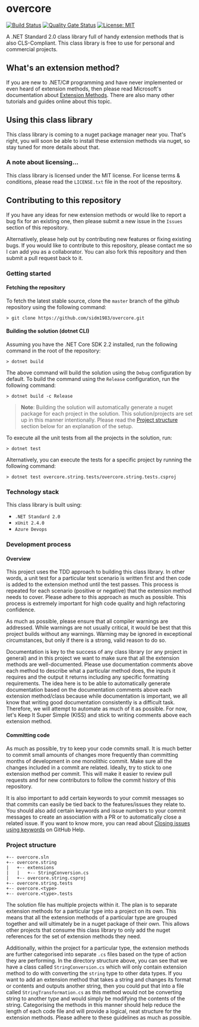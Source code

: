 # overcore

[![Build Status](https://dev.azure.com/sid1983/overcore/_apis/build/status/sidm1983.overcore?branchName=master)](https://dev.azure.com/sid1983/overcore/_build/latest?definitionId=2&branchName=master)
[![Quality Gate Status](https://sonarcloud.io/api/project_badges/measure?project=sidm1983_overcore&metric=alert_status)](https://sonarcloud.io/dashboard?id=sidm1983_overcore)
[![License: MIT](https://img.shields.io/badge/License-MIT-yellow.svg)](https://opensource.org/licenses/MIT)

A .NET Standard 2.0 class library full of handy extension methods that is also CLS-Compliant. This class library is free to use for personal and commercial projects.

## What's an extension method?

If you are new to .NET/C# programming and have never implemented or even heard of extension methods, then please read Microsoft's documentation about [Extension Methods](https://docs.microsoft.com/en-us/dotnet/csharp/programming-guide/classes-and-structs/extension-methods#binding-extension-methods-at-compile-time). There are also many other tutorials and guides online about this topic.

## Using this class library

This class library is coming to a nuget package manager near you. That's right, you will soon be able to install these extension methods via nuget, so stay tuned for more details about that.

### A note about licensing...

This class library is licensed under the MIT license. For license terms & conditions, please read the `LICENSE.txt` file in the root of the repository.

## Contributing to this repository

If you have any ideas for new extension methods or would like to report a bug fix for an existing one, then please submit a new issue in the `Issues` section of this repository.

Alternatively, please help out by contributing new features or fixing existing bugs. If you would like to contribute to this repository, please contact me so I can add you as a collaborator. You can also fork this repository and then submit a pull request back to it.

### Getting started

#### Fetching the repository

To fetch the latest stable source, clone the `master` branch of the github repository using the following command:

`> git clone https://github.com/sidm1983/overcore.git`

#### Building the solution (dotnet CLI)

Assuming you have the .NET Core SDK 2.2 installed, run the following command in the root of the repository:

`> dotnet build`

The above command will build the solution using the `Debug` configuration by default. To build the command using the `Release` configuration, run the following command:

`> dotnet build -c Release`

> **Note**: Building the solution will automatically generate a nuget package for each project in the solution. This solution/projects are set up in this manner intentionally. Please read the [Project structure](#project-structure) section below for an explanation of the setup.

To execute all the unit tests from all the projects in the solution, run:

`> dotnet test`

Alternatively, you can execute the tests for a specific project by running the following command:

`> dotnet test overcore.string.tests/overcore.string.tests.csproj`

### Technology stack

This class library is built using:
* `.NET Standard 2.0`
* `xUnit 2.4.0`
* `Azure Devops`

### Development process

#### Overview

This project uses the TDD approach to building this class library. In other words, a unit test for a particular test scenario is written first and then code is added to the extension method until the test passes. This process is repeated for each scenario (positive or negative) that the extension method needs to cover. Please adhere to this approach as much as possible. This process is extremely important for high code quality and high refactoring confidence.

As much as possible, please ensure that all compiler warnings are addressed. While warnings are not usually critical, it would be best that this project builds without any warnings. Warning may be ignored in exceptional circumstances, but only if there is a strong, valid reason to do so.

Documentation is key to the success of any class library (or any project in general) and in this project we want to make sure that all the extension methods are well-documented. Please use documentation comments above each method to describe what a particular method does, the inputs it requires and the output it returns including any specific formatting requirements. The idea here is to be able to automatically generate documentation based on the documentation comments above each extension method/class because while documentation is important, we all know that writing good documentation consistently is a difficult task. Therefore, we will attempt to automate as much of it as possible. For now, let's Keep It Super Simple (KISS) and stick to writing comments above each extension method.

#### Committing code

As much as possible, try to keep your code commits small. It is much better to commit small amounts of changes more frequently than committing months of development in one monolithic commit. Make sure all the changes included in a commit are related. Ideally, try to stick to one extension method per commit. This will make it easier to review pull requests and for new contributors to follow the commit history of this repository.

It is also important to add certain keywords to your commit messages so that commits can easily be tied back to the features/issues they relate to. You should also add certain keywords and issue numbers to your commit messages to create an association with a PR or to automatically close a related issue. If you want to know more, you can read about [Closing issues using keywords](https://help.github.com/en/articles/closing-issues-using-keywords) on GitHub Help.

### Project structure
```
+-- overcore.sln
+-- overcore.string
|   +-- extensions
|   |   +-- StringConversion.cs
|   +-- overcore.string.csproj
+-- overcore.string.tests
+-- overcore.<type>
+-- overcore.<type>.tests
```
The solution file has multiple projects within it. The plan is to separate extension methods for a particular type into a project on its own. This means that all the extension methods of a particular type are grouped together and will ultimately be in a nuget package of their own. This allows other projects that consume this class library to only add the nuget references for the set of extension methods they need.

Additionally, within the project for a particular type, the extension methods are further categorised into separate `.cs` files based on the type of action they are performing. In the directory structure above, you can see that we have a class called `StringConversion.cs` which will only contain extension method to do with converting the `string` type to other data types. If you want to add an extension method that takes a string and changes its format or contents and outputs another string, then you could put that into a file called `StringTransformation.cs` as this method would not be converting string to another type and would simply be modifying the contents of the string. Categorising the methods in this manner should help reduce the length of each code file and will provide a logical, neat structure for the extension methods. Please adhere to these guidelines as much as possible.